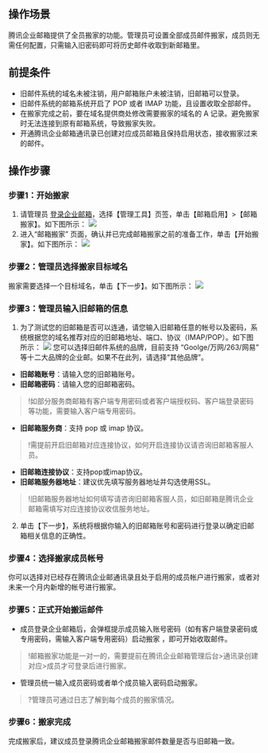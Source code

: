 ## 操作场景
腾讯企业邮箱提供了全员搬家的功能。管理员可设置全部成员邮件搬家，成员则无需任何配置，只需输入旧密码即可将历史邮件收取到新邮箱里。

## 前提条件
- 旧邮件系统的域名未被注销，用户邮箱账户未被注销，旧邮箱可以登录。
- 旧邮件系统的邮箱系统开启了 POP 或者 IMAP 功能，且设置收取全部邮件。
- 在搬家完成之前，要在域名提供商处修改需要搬家的域名的 A 记录。避免搬家时无法连接到原有邮箱系统，导致搬家失败。
- 开通腾讯企业邮箱通讯录已创建对应成员邮箱且保持启用状态，接收搬家过来的邮件。

## 操作步骤

### 步骤1：开始搬家
1. 请管理员 [登录企业邮箱](https://exmail.qq.com/)，选择【管理工具】页签，单击【邮箱启用】>【邮箱搬家】。如下图所示：
![](https://main.qcloudimg.com/raw/73f20ae69fe6d751286d9ffe31eae9da.png)
2. 进入“邮箱搬家” 页面，确认并已完成邮箱搬家之前的准备工作，单击【开始搬家】。如下图所示：
![](https://main.qcloudimg.com/raw/fd20524f00493c11515a1c50e469c6ca.png)

### 步骤2：管理员选择搬家目标域名
搬家需要选择一个目标域名，单击【下一步】。如下图所示：
![](https://main.qcloudimg.com/raw/d53dbc9fa42ac135dbe0bc37fbae327b.png)

### 步骤3：管理员输入旧邮箱的信息
1. 为了测试您的旧邮箱是否可以连通，请您输入旧邮箱任意的帐号以及密码，系统根据您的域名推荐对应的旧邮箱地址、端口、协议（IMAP/POP）。如下图所示：
![](https://main.qcloudimg.com/raw/706ebc2ab03818ad4f5060d593b1d944.png)
您可以选择旧邮件系统的品牌，目前支持 “Goolge/万网/263/网易” 等十二大品牌的企业邮。如果不在此列，请选择“其他品牌”。
 - **旧邮箱账号**：请输入您的旧邮箱账号。
 - **旧邮箱密码**：请输入您的旧邮箱密码。
>!如部分服务商邮箱有客户端专用密码或者客户端授权码、客户端登录密码等功能，需要输入客户端专用密码。
>
 - **旧邮箱服务商**：支持 pop 或 imap 协议。
>!需提前开启旧邮箱对应连接协议，如何开启连接协议请咨询旧邮箱客服人员。
>
 - **旧邮箱连接协议**：支持pop或imap协议。
 - **旧邮箱服务器地址**：建议优先填写服务器地址并勾选使用SSL。
>!旧邮箱服务器地址如何填写请咨询旧邮箱客服人员，如旧邮箱是腾讯企业邮箱需填写对应连接协议收信服务地址。
>
2. 单击【下一步】，系统将根据你输入的旧邮箱账号和密码进行登录以确定旧邮箱相关信息的正确性。


### 步骤4：选择搬家成员帐号
你可以选择对已经存在腾讯企业邮通讯录且处于启用的成员帐户进行搬家，或者对未来一个月内新增的帐号进行搬家。


### 步骤5：正式开始搬运邮件
- 成员登录企业邮箱后，会弹框提示成员输入账号密码（如有客户端登录密码或专用密码，需输入客户端专用密码）启动搬家 ，即可开始收取邮件。
>!邮箱搬家功能是一对一的，需要提前在腾讯企业邮箱管理后台>通讯录创建对应>成员才可登录后进行搬家。
- 管理员统一输入成员密码或者单个成员输入密码启动搬家。
>?管理员可通过日志了解到每个成员的搬家情况。


### 步骤6：搬家完成
完成搬家后，建议成员登录腾讯企业邮箱搬家邮件数量是否与旧邮箱一致。
